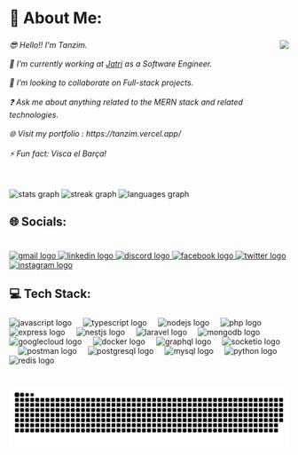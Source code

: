<h1 align="left">💫 About Me:</h1>

###

<img align="right" height="200" src="https://media.tenor.com/y2JXkY1pXkwAAAAM/cat-computer.gif"  />

###

<h6 align="left">😎 Hello!! I'm Tanzim.<br><br>🏢 I’m currently working at <a href="https://www.jatri.co" blank="true">Jatri</a> as a Software Engineer.<br><br>👯 I’m looking to collaborate on Full-stack projects.<br><br>❓ Ask me about anything related to the MERN stack and related technologies.<br><br>🌐 Visit my portfolio : https://tanzim.vercel.app/<br><br>⚡ Fun fact: Visca el Barça!</h6>

###

<br clear="both">

<div align="left">
  <img src="https://github-readme-stats.vercel.app/api?username=tanzim077&hide_title=false&hide_rank=false&show_icons=true&include_all_commits=true&count_private=true&disable_animations=false&theme=dracula&locale=en&hide_border=false" height="150" alt="stats graph"  />
  <img src="https://streak-stats.demolab.com?user=tanzim077&locale=en&mode=daily&theme=dracula&hide_border=false&border_radius=5" height="150" alt="streak graph"  />
  <img src="https://github-readme-stats.vercel.app/api/top-langs?username=tanzim077&locale=en&hide_title=false&layout=compact&card_width=320&langs_count=5&theme=dracula&hide_border=false" height="150" alt="languages graph"  />
</div>

###

<h2 align="left">🌐 Socials:</h2>

###

<br clear="both">

<div align="left">
  <a href="tanzimahmed077@gmail.com" target="_blank">
    <img src="https://raw.githubusercontent.com/maurodesouza/profile-readme-generator/master/src/assets/icons/social/gmail/default.svg" width="47" height="35" alt="gmail logo"  />
  </a>
  <a href="https://www.linkedin.com/in/ahmedtanzim077/" target="_blank">
    <img src="https://raw.githubusercontent.com/maurodesouza/profile-readme-generator/master/src/assets/icons/social/linkedin/default.svg" width="47" height="35" alt="linkedin logo"  />
  </a>
  <a href="https://discord.gg/ctdmEWcu" target="_blank">
    <img src="https://raw.githubusercontent.com/maurodesouza/profile-readme-generator/master/src/assets/icons/social/discord/default.svg" width="47" height="35" alt="discord logo"  />
  </a>
  <a href="https://www.facebook.com/tanzim077/" target="_blank">
    <img src="https://raw.githubusercontent.com/maurodesouza/profile-readme-generator/master/src/assets/icons/social/facebook/default.svg" width="47" height="35" alt="facebook logo"  />
  </a>
  <a href="https://twitter.com/tanzim077" target="_blank">
    <img src="https://raw.githubusercontent.com/maurodesouza/profile-readme-generator/master/src/assets/icons/social/twitter/default.svg" width="47" height="35" alt="twitter logo"  />
  </a>
  <a href="https://www.instagram.com/tanzim.ahmed/" target="_blank">
    <img src="https://raw.githubusercontent.com/maurodesouza/profile-readme-generator/master/src/assets/icons/social/instagram/default.svg" width="47" height="35" alt="instagram logo"  />
  </a>
</div>

###

<h2 align="left">💻 Tech Stack:</h2>

###

<div align="left">
  <img src="https://skillicons.dev/icons?i=js" height="30" alt="javascript logo"  />
  <img width="12" />
  <img src="https://skillicons.dev/icons?i=ts" height="30" alt="typescript logo"  />
  <img width="12" />
  <img src="https://skillicons.dev/icons?i=nodejs" height="30" alt="nodejs logo"  />
  <img width="12" />
  <img src="https://skillicons.dev/icons?i=php" height="30" alt="php logo"  />
  <img width="12" />
  <img src="https://skillicons.dev/icons?i=express" height="30" alt="express logo"  />
  <img width="12" />
  <img src="https://skillicons.dev/icons?i=nestjs" height="30" alt="nestjs logo"  />
  <img width="12" />
  <img src="https://skillicons.dev/icons?i=laravel" height="30" alt="laravel logo"  />
<!--   <img width="12" />
  <img src="https://skillicons.dev/icons?i=react" height="30" alt="react logo"  /> -->
  <img width="12" />
  <img src="https://skillicons.dev/icons?i=mongodb" height="30" alt="mongodb logo"  />
  <img width="12" />
  <img src="https://skillicons.dev/icons?i=gcp" height="30" alt="googlecloud logo"  />
  <img width="12" />
  <img src="https://skillicons.dev/icons?i=docker" height="30" alt="docker logo"  />
<!--   <img width="12" />
  <img src="https://skillicons.dev/icons?i=nextjs" height="30" alt="nextjs logo"  /> -->
  <img width="12" />
  <img src="https://skillicons.dev/icons?i=graphql" height="30" alt="graphql logo"  />
<!--   <img width="12" />
  <img src="https://skillicons.dev/icons?i=materialui" height="30" alt="materialui logo"  /> -->
  <img width="12" />
  <img src="https://cdn.simpleicons.org/socketdotio/010101" height="30" alt="socketio logo"  />
<!--   <img width="12" />
  <img src="https://skillicons.dev/icons?i=redux" height="30" alt="redux logo"  /> -->
<!--   <img width="12" />
  <img src="https://skillicons.dev/icons?i=tailwind" height="30" alt="tailwindcss logo"  /> -->
  <img width="12" />
  <img src="https://skillicons.dev/icons?i=postman" height="30" alt="postman logo"  />
  <img width="12" />
  <img src="https://skillicons.dev/icons?i=postgres" height="30" alt="postgresql logo"  />
  <img width="12" />
  <img src="https://skillicons.dev/icons?i=mysql" height="30" alt="mysql logo"  />
  <img width="12" />
  <img src="https://skillicons.dev/icons?i=py" height="30" alt="python logo"  />
<!--   <img width="12" />
  <img src="https://skillicons.dev/icons?i=cs" height="30" alt="csharp logo"  /> -->
<!--   <img width="12" />
  <img src="https://skillicons.dev/icons?i=dotnet" height="30" alt="dot-net logo"  />
  <img width="12" /> -->
  <img src="https://skillicons.dev/icons?i=redis" height="30" alt="redis logo"  />
</div>

###

<br clear="both">

<img src="https://raw.githubusercontent.com/tanzim077/tanzim077/output/snake.svg" alt="Snake animation" />

###
